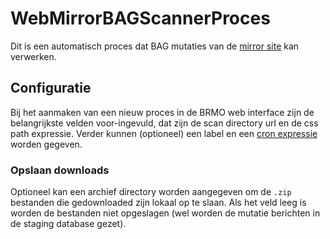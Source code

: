 # WebMirrorBAGScannerProces

Dit is een automatisch proces dat BAG mutaties van de [mirror site](http://mirror.openstreetmap.nl/bag/mutatie/)
kan verwerken.

## Configuratie
Bij het aanmaken van een nieuw proces in de BRMO web interface zijn de belangrijkste velden voor-ingevuld,
dat zijn de scan directory url en de css path expressie. Verder kunnen (optioneel) een label en een
[cron expressie](./planning-configuratie.html) worden gegeven.

### Opslaan downloads
Optioneel kan een archief directory worden aangegeven om de `.zip` bestanden die gedownloaded zijn
lokaal op te slaan. Als het veld leeg is worden de bestanden niet opgeslagen (wel worden de mutatie
berichten in de staging database gezet).
